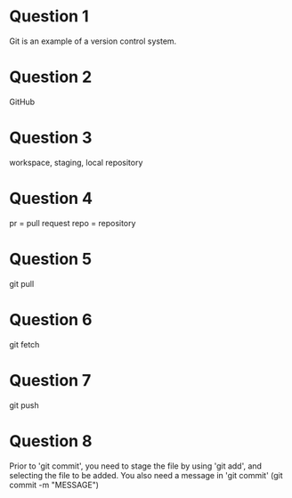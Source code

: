 # Question 1
Git is an example of a version control system.

# Question 2
GitHub

# Question 3
workspace, staging, local repository

# Question 4
pr = pull request
repo = repository 

# Question 5
git pull

# Question 6
git fetch

# Question 7
git push 

# Question 8
Prior to 'git commit', you need to stage the file by using 'git add', and selecting the file to be added. 
You also need a message in 'git commit' (git commit -m "MESSAGE")


